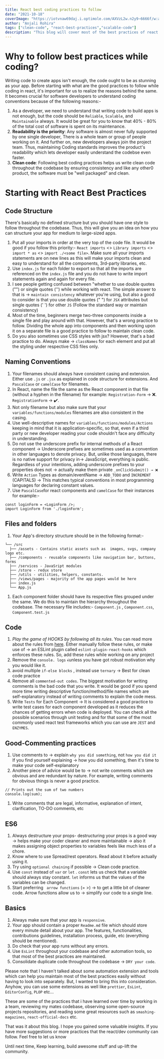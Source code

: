 ```yaml
---
title: React best coding practices to follow
date: "2021-10-18"
coverImage: "https://iotvnaw69daj.i.optimole.com/AXVzL2w.n2y9~6666f/w:auto/h:auto/q:90/https://www.codeinwp.com/wp-content/uploads/2019/09/react-best-practices.jpg"
author: "Anjali Rohira"
tags: ["clean-code", "react-best-practices","scalable-code"]
description: "This blog will cover most of the best practices of react which will help you write clean code and maintain your codebase for future use. More on the blog."
---
```


# Why to follow best practices while coding?

Writing code to create apps isn't enough, the code ought to be as stunning as your app. Before starting with what are the good practices to follow while coding in react, it's important for us to realize the reasons behind the same. It becomes crucial for software developers to understand coding conventions because of the following reasons:-

1. As a developer, we need to understand that writing code to build apps is not enough, but the code should be ```Reliable```, ```Scalable```, and ```Maintainable``` always. It would be great for you to know that 40% - 80% of the total cost of software is spent on its maintenance.
2. **Readability is the priority**: Any software is almost never fully supported by one single developer, There is a whole team or group of people working on it. And further on, new developers always join the project team. Thus,  maintaining Coding standards improves the product's readability  which lets developer easily understand the codebse even faster. 
3. **Clean code**: Following best coding practices helps us write clean code throughout the codebase by ensuring consistency and like any other0 product, the software must be "well packaged" and clean.

# Starting with React Best Practices

## Code Structure

There's basically no defined structure but you should have one style to follow throughout the codebase. Thus, this will give you an idea on how you can structure your app for medium to large-sized apps.

1. Put all your imports in order at the very top of the code file. It would be good if you follow this priority:-
`React imports` <> `Library imports` <> `import * as` <> `import ./<some file>`.
Make sure all your imports statements are on new lines as this will make your imports clean and easy to understand for all the components, 3rd-party libraries, etc.
2. Use `index.js` for each folder to export so that all the imports are referenced on the `index.js` file and you do not have to write import statements again and again for every file.
3. I see people getting confused between "whether to use double quotes ("") or single quotes ('') while working with react. The simple answer to that is -> `maintain consistency` whatever you're using, but also a good to consider is that you use double quotes (" ") for `JSX` attributes but single quotes (' ') for other `JS` (Follow the standard way or maintain consistency)
4. Most of the time, beginners merge two-three components inside a single file and play around with that. However, that's a wrong practice to follow. Dividing the whole app into components and then working upon it on a separate file is a good practice to follow to maintain clean code.
5. Do you also sometimes use CSS styles with jsx? However, that's a bad practice to do. Always make → `classNames` for each element and put all the styling under respective CSS files only.

## Naming Conventions

1. Your filenames should always have consistent casing and extension. Either use `.js` or `.jsx` as explained in code structure for extensions. And `PascalCase` or `camelCase` for filenames.
2. In React, name the file the same as the React component in that file (without a hyphen in the filename) for example: `Registration-Form` → ❌. `RegistrationForm` → ✔️.
3. Not only filename but also make sure that your `variables/functions/modules` filenames are also consistent in the casing.
4. Use well-descriptive names for `variables/functions/modules/Actions` keeping in mind that it is application-specific, so that, even if a third party or new developer reading your code shouldn't face any difficulty in understanding.
5. Do not use the underscore prefix for internal methods of a React component → Underscore prefixes are sometimes used as a convention in other languages to denote privacy. But, unlike those languages, there is no native support for privacy in→ JavaScript, everything is public. Regardless of your intentions, adding underscore prefixes to your properties does not → actually make them private `_onClickSubmit() → ❌`
6. Write `Action` Types as domain/eventName → `ADD_TODO` and `INCREMENT` (CAPITALS) → This matches typical conventions in most programming languages for declaring constant values.
7. Use `PascalCase`for react components and `camelCase` for their instances for example:-

```
const loginForm = <LoginForm />;
import LoginForm from './loginForm';

```

## Files and folders

1. Your App's directory structure should be in the following format:-

```
└── /src
  ├── /assets - Contains static assets such as  images, svgs, company logo etc.
  ├── /components - reusable components like navigation bar, buttons, forms
  ├── /services - JavaSript modules
  ├── /store - redux store
  ├── /utils - utilities, helpers, constants.
  ├── /views/pages - majority of the app pages would be here
  ├── index.js
  └── App.js

```

1. Each component folder should have its respective files grouped under the same. We do this to maintain the hierarchy throughout the codebase. The necessary file includes:-
`Component.js` , `Component.css`, `Component.test.js`

## Code

1. *Play the game of HOOKS by following all its rules*. You can read more about the rules from [here](https://www.smashingmagazine.com/2020/04/react-hooks-best-practices/).
Either manually follow these rules, or make use of → an ESLint plugin called `eslint-plugin-react-hooks` which enforces these rules. So, add these rules while working on any project
2. Remove the `console. logs` ﴾unless you have got robust motivation why you would like it.
3. avoid multiple `if-else blocks` , instead use `ternary` -> Best for clean code practice
4. Remove all `commented-out codes`. The biggest motivation for writing comments is the bad code that you write. It would be good if you spend more time writing descriptive function/method/file names which are self-explanatory instead of writing comments to explain the code mess.
5. Write `Tests` for Each Component -> It is considered a good practice to write test cases for each component developed as it reduces the chances of getting errors when code is deployed. You can check all the possible scenarios through unit testing and for that some of the most commonly used react test frameworks which you can use are `JEST` and `ENZYMES`.

## Good-Commenting practices

1. Use comments to → explain `why you did something`, not `how you did it` If you find yourself explaining → how you did something, then it's time to make your code self-explanatory
2. Another piece of advice would be to → not write comments which are obvious and are redundant by nature. For example, writing comments for obvious things is never a good practice.

```
// Prints out the sum of two numbers
console.log(sum);
```

1. Write comments that are legal, informative, explanation of intent, clarification, TO-DO comments, etc

## ES6

1. Always destructure your props- destructuring your props is a good way → helps make your coder cleaner and more maintainable → also it makes assigning object properties to variables feels like much less of a chore.
2. Know where to use Spread/rest operators. Read about it before actually using it.
3. Try using `optional chaining` if possible -> Clean code practice.
4. Use `const` instead of `var` or `let` . `const` lets us check that a variable should always stay constant. `let` informs us that the values of the variables can be changed.
5. Start preferring ` arrow functions` (= >) → to get a little bit of cleaner code. Arrow functions allow us to → simplify our code to a single line.

## Basics

1. Always make sure that your app is `responsive`.
2. Your app should contain a proper `Readme.md` file which should store every minute detail about your app. The features, functionalities, contributions guidelines, installation process, guide, etc (everything should be mentioned).
3. Do check that your app runs without any errors.
4. Use `EsLint` throughout your codebase and other automation tools, so that most of the best practices are maintained.
5. Consolidate duplicate code throughout the codebase -> `DRY your code`.

Please note that I haven't talked about some automation extension and tools which can help you maintain most of the best practices easily without having to look into separately. But, I wanted to bring this into consideration. Anyhow, you can use some extensions as well like `prettier`, `EsLint`, `EditorConfig`, `PLOP` etc...

These are some of the practices that i have learned over time by working in a team, reviewing my mates codebase, observing some open-source projects repositories, and reading some great resources such as ```smashing-magazines```, ```react-official-docs``` etc. 

That was it about this blog. I hope you gained some valuable insights. If you have more suggestions or more practices that the react/dev community can follow. Feel free to let us know

Until next time, Keep learning, build awesome stuff and up-lift the community.
